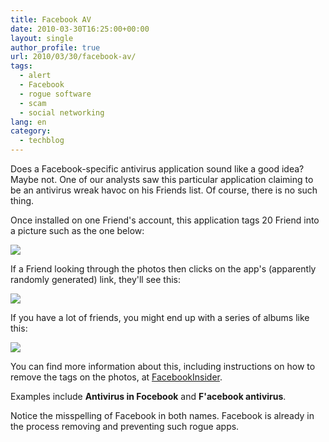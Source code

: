 ```yaml
---
title: Facebook AV
date: 2010-03-30T16:25:00+00:00
layout: single
author_profile: true
url: 2010/03/30/facebook-av/
tags:
  - alert
  - Facebook
  - rogue software
  - scam
  - social networking
lang: en
category: 
  - techblog
---
```

Does a Facebook-specific antivirus application sound like a good idea? Maybe not. One of our analysts saw this particular application claiming to be an antivirus wreak havoc on his Friends list. Of course, there is no such thing.

Once installed on one Friend's account, this application tags 20 Friend into a picture such as the one below:

[![](http://4.bp.blogspot.com/_vaUVXcmC3OI/S7IYCxKxOII/AAAAAAAABaI/R0mSrydLB-k/s400/FBAV2.JPG)](http://4.bp.blogspot.com/_vaUVXcmC3OI/S7IYCxKxOII/AAAAAAAABaI/R0mSrydLB-k/s1600-h/FBAV2.JPG)

If a Friend looking through the photos then clicks on the app's (apparently randomly generated) link, they'll see this:

[![](http://1.bp.blogspot.com/_vaUVXcmC3OI/S7IYFA7920I/AAAAAAAABaM/rEILIE9kGNk/s400/FBAV-approval.JPG)](http://1.bp.blogspot.com/_vaUVXcmC3OI/S7IYFA7920I/AAAAAAAABaM/rEILIE9kGNk/s1600-h/FBAV-approval.JPG)

If you have a lot of friends, you might end up with a series of albums like this:

[![](http://1.bp.blogspot.com/_vaUVXcmC3OI/S7IX6z_etgI/AAAAAAAABaE/8rRZnGBVJUE/s400/FBAV.JPG)](http://1.bp.blogspot.com/_vaUVXcmC3OI/S7IX6z_etgI/AAAAAAAABaE/8rRZnGBVJUE/s1600-h/FBAV.JPG)

You can find more information about this, including instructions on how to remove the tags on the photos, at [FacebookInsider](http://thefacebookinsider.com/2010/03/warning-facebook-antivirus-will-virally-spam-your-friends/).

Examples include **Antivirus in Focebook** and **F'acebook antivirus**.

Notice the misspelling of Facebook in both names. Facebook is already in the process removing and preventing such rogue apps.
